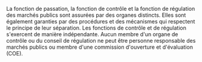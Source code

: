 
La fonction de passation, la fonction de contrôle et la fonction de
régulation des marchés publics sont assurées par des organes distincts.
Elles sont également garanties par des procédures et des mécanismes qui
respectent le principe de leur séparation.
Les fonctions de contrôle et de régulation s'exercent de manière
indépendante.
Aucun membre d'un organe de contrôle ou du conseil de régulation ne peut
être personne responsable des marchés publics ou membre d'une commission
d'ouverture et d'évaluation (COE).
